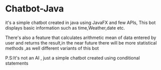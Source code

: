 # Chatbot-Java

it's a simple chatbot created in java using JavaFX and few APIs,
This bot displays basic information such as time,Weather,date etc.


There's also a feature that calculates arithmetic mean of data entered by user and returns the result,in the near future there will be more statistical methods ,as well different variants of this bot

P.S:It's not an AI , just a simple chatbot created using conditional statements
